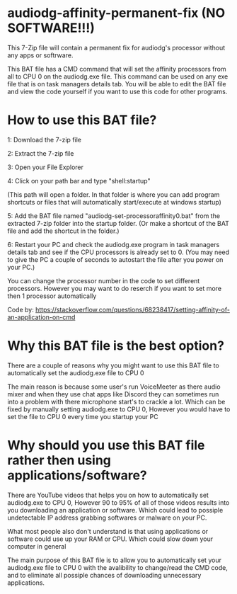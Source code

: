 # audiodg-affinity-permanent-fix (NO SOFTWARE!!!)
This 7-Zip file will contain a permanent fix for audiodg's processor without any apps or softrware.


This BAT file has a CMD command that will set the affinity processors from all to CPU 0 on the audiodg.exe file.
This command can be used on any exe file that is on task managers details tab.
You will be able to edit the BAT file and view the code yourself if you want to use this code for other programs.

# How to use this BAT file?

1: Download the 7-zip file

2: Extract the 7-zip file

3: Open your File Explorer

4: Click on your path bar and type "shell:startup"

(This path will open a folder. In that folder is where you can add program shortcuts or files that will automatically start/execute at windows startup)

5: Add the BAT file named "audiodg-set-processoraffinity0.bat" from the extracted 7-zip folder into the startup folder.
(Or make a shortcut of the BAT file and add the shortcut in the folder.)

6: Restart your PC and check the audiodg.exe program in task managers details tab and see if the CPU processors is already set to 0.
(You may need to give the PC a couple of seconds to autostart the file after you power on your PC.)

You can change the processor number in the code to set different processors. However you may want to do reserch if you want to set more then 1 processor automatically

Code by: https://stackoverflow.com/questions/68238417/setting-affinity-of-an-application-on-cmd
# Why this BAT file is the best option?

There are a couple of reasons why you might want to use this BAT file to automatically set the audiodg.exe file to CPU 0

The main reason is because some user's run VoiceMeeter as there audio mixer and when they use chat apps like Discord they can sometimes run into a problem with there microphone start's to crackle a lot.
Which can be fixed by manually setting audiodg.exe to CPU 0, However you would have to set the file to CPU 0 every time you startup your PC

# Why should you use this BAT file rather then using applications/software?

There are YouTube videos that helps you on how to automatically set audiodg.exe to CPU 0, However 90 to 95% of all of those videos results into you downloading an application or software.
Which could lead to possiple undetectable IP address grabbing softwares or malware on your PC.

What most people also don't understand is that using applications or software could use up your RAM or CPU.
Which could slow down your computer in general

The main purpose of this BAT file is to allow you to automatically set your audiodg.exe file to CPU 0 with the avalibility to change/read the CMD code, and to eliminate all possiple chances of downloading unnecessary applications.

